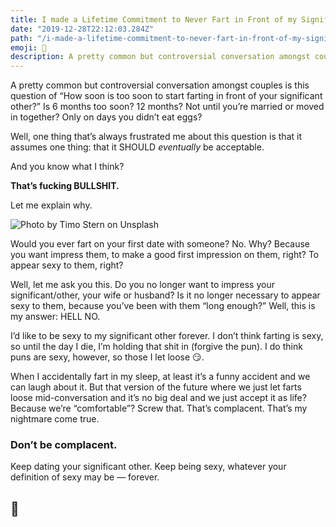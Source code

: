 ```yaml
---
title: I made a Lifetime Commitment to Never Fart in Front of my Significant Other, and You Should Too
date: "2019-12-28T22:12:03.284Z"
path: "/i-made-a-lifetime-commitment-to-never-fart-in-front-of-my-significant-other-and-you-should-too"
emoji: 💩
description: A pretty common but controversial conversation amongst couples is this question of “How soon is too soon to start farting in front of your significant other?” Is 6 months too soon?
---
```


A pretty common but controversial conversation amongst couples is this question of “How soon is too soon to start farting in front of your significant other?” Is 6 months too soon? 12 months? Not until you’re married or moved in together? Only on days you didn’t eat eggs?

Well, one thing that’s always frustrated me about this question is that it assumes one thing: that it SHOULD *eventually* be acceptable.

And you know what I think?

**That’s fucking BULLSHIT.**

Let me explain why.

![Photo by Timo Stern on Unsplash](https://cdn-images-1.medium.com/max/8856/0*mS5Ydm5ThKriHj77)

Would you ever fart on your first date with someone? No. Why? Because you want impress them, to make a good first impression on them, right? To appear sexy to them, right?

Well, let me ask you this. Do you no longer want to impress your significant/other, your wife or husband? Is it no longer necessary to appear sexy to them, because you’ve been with them “long enough?” Well, this is my answer: HELL NO.

I’d like to be sexy to my significant other forever. I don’t think farting is sexy, so until the day I die, I’m holding that shit in (forgive the pun). I do think puns are sexy, however, so those I let loose 😏.

When I accidentally fart in my sleep, at least it’s a funny accident and we can laugh about it. But that version of the future where we just let farts loose mid-conversation and it’s no big deal and we just accept it as life? Because we’re “comfortable”? Screw that. That’s complacent. That’s my nightmare come true.

### Don’t be complacent.

Keep dating your significant other. Keep being sexy, whatever your definition of sexy may be — forever.

## 🕺

